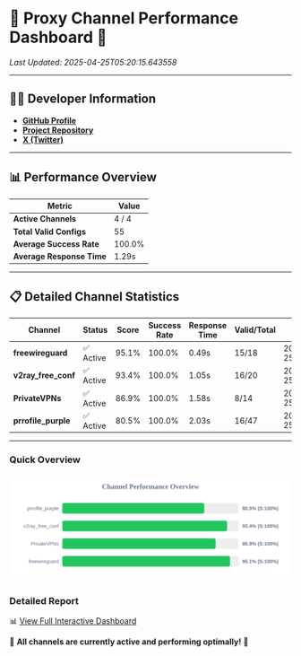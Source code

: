 # 🌟 Proxy Channel Performance Dashboard 🌟

_Last Updated: 2025-04-25T05:20:15.643558_

---

## 👩‍💻 Developer Information

- **[GitHub Profile](https://github.com/4n0nymou3)**  
- **[Project Repository](https://github.com/4n0nymou3/multi-proxy-config-fetcher)**  
- **[X (Twitter)](https://x.com/4n0nymou3)**  

---

## 📊 Performance Overview

| Metric                | Value       |
|-----------------------|-------------|
| **Active Channels**   | 4 / 4       |
| **Total Valid Configs** | 55          |
| **Average Success Rate** | 100.0%      |
| **Average Response Time** | 1.29s       |

---

## 📋 Detailed Channel Statistics

| Channel          | Status     | Score  | Success Rate | Response Time | Valid/Total | Last Success               |
|------------------|------------|--------|--------------|---------------|-------------|----------------------------|
| **freewireguard**  | ✅ Active  | 95.1%  | 100.0% | 0.49s         | 15/18       | 2025-04-25T05:20:15.641829 |
| **v2ray_free_conf**  | ✅ Active  | 93.4%  | 100.0% | 1.05s         | 16/20       | 2025-04-25T05:20:13.502732 |
| **PrivateVPNs**  | ✅ Active  | 86.9%  | 100.0% | 1.58s         | 8/14       | 2025-04-25T05:20:15.122398 |
| **prrofile_purple**  | ✅ Active  | 80.5%  | 100.0% | 2.03s         | 16/47       | 2025-04-25T05:20:12.405827 |

---

### Quick Overview
<div align="center">
  <a href="https://raw.githubusercontent.com/nullluser/NullRepo/refs/heads/main/assets/channel_stats_chart.svg">
    <img src="https://raw.githubusercontent.com/nullluser/NullRepo/refs/heads/main/assets/channel_stats_chart.svg" alt="Source Performance Statistics" width="800">
  </a>
</div>

### Detailed Report
📊 [View Full Interactive Dashboard](https://htmlpreview.github.io/?https://github.com/nullluser/NullRepo/blob/main/assets/performance_report.html)

🎉 **All channels are currently active and performing optimally!** 🎉
